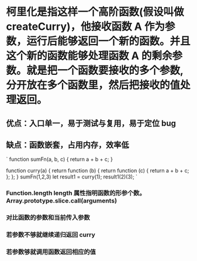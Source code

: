 # 柯里化是指这样一个高阶函数(假设叫做 createCurry)，他接收函数 A 作为参数，运行后能够返回一个新的函数。并且这个新的函数能够处理函数 A 的剩余参数。就是把一个函数要接收的多个参数,分开放在多个函数里，然后把接收的值处理返回。

## 优点：入口单一，易于测试与复用，易于定位 bug

## 缺点：函数嵌套，占用内存，效率低

`
function sumFn(a, b, c) {
return a + b + c;
}

function curry(a) {
return function (b) {
return function (c) {
return a + b + c;
};
};
}
sumFn(1,2,3)
let result1 = curry(1);
result1(2)(3);
`

### Function.length length 属性指明函数的形参个数。 Array.prototype.slice.call(arguments)

### 对比函数的参数和当前传入参数

### 若参数不够就继续递归返回 curry

### 若参数够就调用函数返回相应的值
